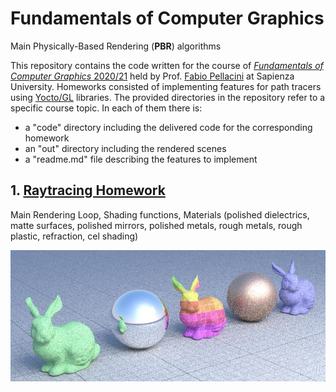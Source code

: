 # Fundamentals of Computer Graphics
Main Physically-Based Rendering (<b>PBR</b>) algorithms

This repository contains the code written for the course of [<i>Fundamentals of Computer Graphics</i> 2020/21](https://pellacini.di.uniroma1.it/teaching/graphics20d/index.html) held by Prof. [Fabio Pellacini](https://pellacini.di.uniroma1.it) at Sapienza University. Homeworks consisted of implementing features for path tracers using [Yocto/GL](https://github.com/xelatihy/yocto-gl) libraries.
The provided directories in the repository refer to a specific course topic. In each of them there is:
<ul>
  <li>a "code" directory including the delivered code for the corresponding homework</li>
  <li>an "out" directory including the rendered scenes</li>
  <li>a "readme.md" file describing the features to implement</li>
</ul>

## 1. [Raytracing Homework](https://github.com/luismautone/fundamentals-computer-graphics/tree/main/raytracing)

Main Rendering Loop, Shading functions, Materials (polished dielectrics, matte surfaces, polished mirrors, polished metals, rough metals, rough plastic, refraction, cel shading)

![](https://github.com/luismautone/fundamentals-computer-graphics/blob/main/raytracing/out/lowres/06_metal_720_256.jpg)
